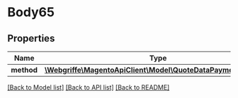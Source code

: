 # Body65

## Properties
Name | Type | Description | Notes
------------ | ------------- | ------------- | -------------
**method** | [**\Webgriffe\MagentoApiClient\Model\QuoteDataPaymentInterface**](QuoteDataPaymentInterface.md) |  | 

[[Back to Model list]](../README.md#documentation-for-models) [[Back to API list]](../README.md#documentation-for-api-endpoints) [[Back to README]](../README.md)


